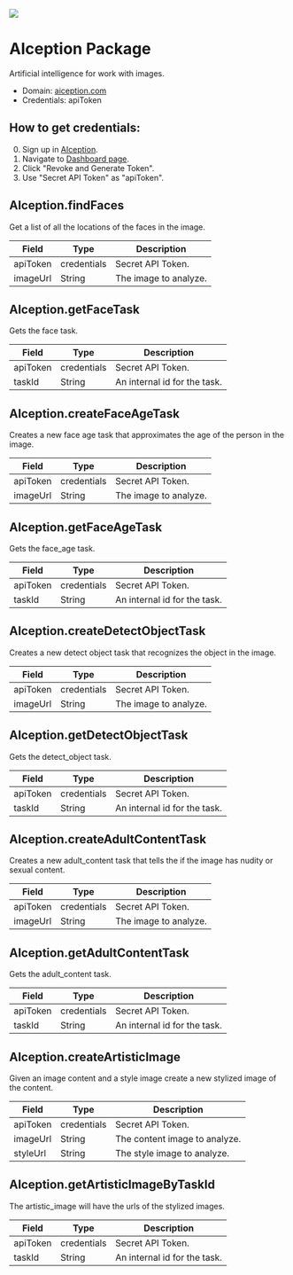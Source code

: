 [![](https://scdn.rapidapi.com/RapidAPI_banner.png)](https://rapidapi.com/package/AIception/functions?utm_source=RapidAPIGitHub_AIceptionFunctions&utm_medium=button&utm_content=RapidAPI_GitHub)

# AIception Package
Artificial intelligence for work with images.
* Domain: [aiception.com](https://aiception.com/)
* Credentials: apiToken

## How to get credentials: 
0. Sign up in [AIception](https://aiception.com#section-signup).
1. Navigate to [Dashboard page](https://aiception.com/dashboard).
2. Click "Revoke and Generate Token".
3. Use "Secret API Token" as "apiToken".

## AIception.findFaces
Get a list of all the locations of the faces in the image.

| Field   | Type       | Description
|---------|------------|----------
| apiToken| credentials| Secret API Token.
| imageUrl| String     | The image to analyze.

## AIception.getFaceTask
Gets the face task.

| Field   | Type       | Description
|---------|------------|----------
| apiToken| credentials| Secret API Token.
| taskId  | String     | An internal id for the task.

## AIception.createFaceAgeTask
Creates a new face age task that approximates the age of the person in the image.

| Field   | Type       | Description
|---------|------------|----------
| apiToken| credentials| Secret API Token.
| imageUrl| String     | The image to analyze.

## AIception.getFaceAgeTask
Gets the face_age task.

| Field   | Type       | Description
|---------|------------|----------
| apiToken| credentials| Secret API Token.
| taskId  | String     | An internal id for the task.

## AIception.createDetectObjectTask
Creates a new detect object task that recognizes the object in the image.

| Field   | Type       | Description
|---------|------------|----------
| apiToken| credentials| Secret API Token.
| imageUrl| String     | The image to analyze.

## AIception.getDetectObjectTask
Gets the detect_object task.

| Field   | Type       | Description
|---------|------------|----------
| apiToken| credentials| Secret API Token.
| taskId  | String     | An internal id for the task.

## AIception.createAdultContentTask
Creates a new adult_content task that tells the if the image has nudity or sexual content.

| Field   | Type       | Description
|---------|------------|----------
| apiToken| credentials| Secret API Token.
| imageUrl| String     | The image to analyze.

## AIception.getAdultContentTask
Gets the adult_content task.

| Field   | Type       | Description
|---------|------------|----------
| apiToken| credentials| Secret API Token.
| taskId  | String     | An internal id for the task.

## AIception.createArtisticImage
Given an image content and a style image create a new stylized image of the content.

| Field   | Type       | Description
|---------|------------|----------
| apiToken| credentials| Secret API Token.
| imageUrl| String     | The content image to analyze.
| styleUrl| String     | The style image to analyze.

## AIception.getArtisticImageByTaskId
The artistic_image will have the urls of the stylized images.

| Field   | Type       | Description
|---------|------------|----------
| apiToken| credentials| Secret API Token.
| taskId  | String     | An internal id for the task.

